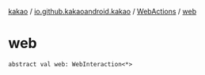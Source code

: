 [kakao](../../index.md) / [io.github.kakaoandroid.kakao](../index.md) / [WebActions](index.md) / [web](./web.md)

# web

`abstract val web: WebInteraction<*>`